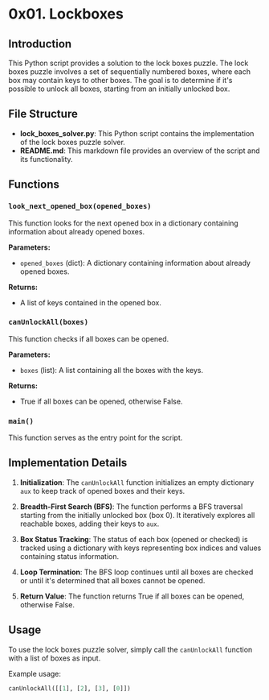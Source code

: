# 0x01. Lockboxes

## Introduction
This Python script provides a solution to the lock boxes puzzle. The lock boxes
puzzle involves a set of sequentially numbered boxes, where each box may
contain keys to other boxes. The goal is to determine if it's possible to
unlock all boxes, starting from an initially unlocked box.

## File Structure
- **lock_boxes_solver.py**: This Python script contains the implementation of
the lock boxes puzzle solver.
- **README.md**: This markdown file provides an overview of the script and its
functionality.

## Functions

### `look_next_opened_box(opened_boxes)`
This function looks for the next opened box in a dictionary containing
information about already opened boxes.

**Parameters:**
- `opened_boxes` (dict): A dictionary containing information about already
opened boxes.

**Returns:**
- A list of keys contained in the opened box.

### `canUnlockAll(boxes)`
This function checks if all boxes can be opened.

**Parameters:**
- `boxes` (list): A list containing all the boxes with the keys.

**Returns:**
- True if all boxes can be opened, otherwise False.

### `main()`
This function serves as the entry point for the script.

## Implementation Details

1. **Initialization**: The `canUnlockAll` function initializes an empty
dictionary `aux` to keep track of opened boxes and their keys.

2. **Breadth-First Search (BFS)**: The function performs a BFS traversal
starting from the initially unlocked box (box 0). It iteratively explores all reachable boxes, adding their keys to `aux`.

3. **Box Status Tracking**: The status of each box (opened or checked) is
tracked using a dictionary with keys representing box indices and values
containing status information.

4. **Loop Termination**: The BFS loop continues until all boxes are checked or
until it's determined that all boxes cannot be opened.

5. **Return Value**: The function returns True if all boxes can be opened,
otherwise False.

## Usage
To use the lock boxes puzzle solver, simply call the `canUnlockAll` function
with a list of boxes as input.

Example usage:
```python
canUnlockAll([[1], [2], [3], [0]])


